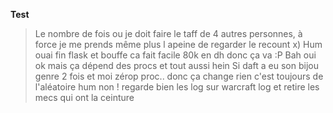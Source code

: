 **Test**
> Le nombre de fois ou je doit faire le taff de 4 autres personnes, à force je me prends même plus l apeine de regarder le recount x)
> Hum ouai fin flask et bouffe ca fait facile 80k en dh donc ça va :P
> Bah oui ok mais ça dépend des procs et tout aussi hein
> Si daft  a eu son bijou genre 2 fois et moi zérop proc.. donc ça change rien c'est toujours de l'aléatoire
> hum non ! regarde bien les log sur warcraft log et retire les mecs qui ont la ceinture
